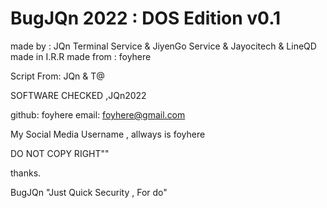 # BugJQn 2022 : DOS Edition v0.1

made by : JQn Terminal Service & JiyenGo Service & Jayocitech & LineQD
made in I.R.R
made from : foyhere

Script From: JQn & T@

SOFTWARE CHECKED ,JQn2022

github: foyhere
email: foyhere@gmail.com

My Social Media Username , allways is foyhere

DO NOT COPY RIGHT""

thanks.

BugJQn
"Just Quick Security , For do"
